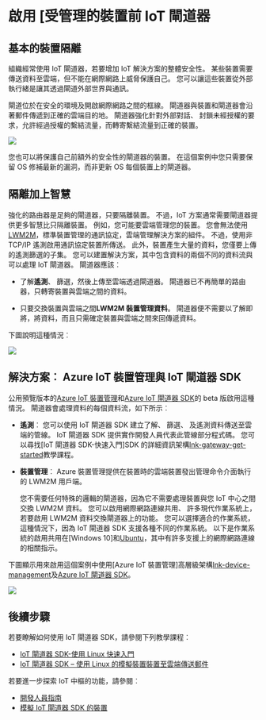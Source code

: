 <properties
 pageTitle="啟用 [受管理的裝置前 IoT 閘道 |Microsoft Azure"
 description="使用 IoT 閘道器的指導方針主題建立使用 IoT 閘道器 SDK，以及管理 IoT 中樞的裝置。"
 services="iot-hub"
 documentationCenter=""
 authors="chipalost"
 manager="timlt"
 editor=""/>

<tags
 ms.service="iot-hub"
 ms.devlang="na"
 ms.topic="article"
 ms.tgt_pltfrm="na"
 ms.workload="na"
 ms.date="04/29/2016"
 ms.author="cstreet"/>
 
# <a name="enable-managed-devices-behind-an-iot-gateway"></a>啟用 [受管理的裝置前 IoT 閘道器

## <a name="basic-device-isolation"></a>基本的裝置隔離

組織經常使用 IoT 閘道器，若要增加 IoT 解決方案的整體安全性。 某些裝置需要傳送資料至雲端，但不能在網際網路上威脅保護自己。 您可以讓這些裝置從外部執行緒是讓其透過閘道外部世界與通訊。

閘道位於在安全的環境及開啟網際網路之間的框線。 閘道器與裝置和閘道器會沿著郵件傳遞到正確的雲端目的地。 閘道器強化針對外部對話、 封鎖未經授權的要求，允許經過授權的繫結流量，而轉寄繫結流量到正確的裝置。

![][1]

您也可以將保護自己前額外的安全性的閘道器的裝置。 在這個案例中您只需要保留 OS 修補最新的漏洞，而非更新 OS 每個裝置上的閘道器。

## <a name="isolation-plus-intelligence"></a>隔離加上智慧

強化的路由器是足夠的閘道器，只要隔離裝置。 不過，IoT 方案通常需要閘道器提供更多智慧比只隔離裝置。 例如，您可能要雲端管理您的裝置。 您會無法使用[LWM2M](https://github.com/OpenMobileAlliance/OMA_LwM2M_for_Developers/wiki)，標準裝置管理的通訊協定，雲端管理解決方案的組件。 不過，使用非 TCP/IP 遙測啟用通訊協定裝置所傳送。 此外，裝置產生大量的資料，您僅要上傳的遙測篩選的子集。 您可以建置解決方案，其中包含資料的兩個不同的資料流與可以處理 IoT 閘道器。 閘道器應該︰

-   了解**遙測**、 篩選，然後上傳至雲端透過閘道器。 閘道器已不再簡單的路由器，只轉寄裝置與雲端之間的資料。

-   只要交換裝置與雲端之間**LWM2M 裝置管理資料**。 閘道器便不需要以了解即將，將資料，而且只需確定裝置與雲端之間來回傳遞資料。

下圖說明這種情況︰

![][2]

## <a name="the-solution-azure-iot-device-management-and-the-iot-gateway-sdk"></a>解決方案︰ Azure IoT 裝置管理與 IoT 閘道器 SDK 

公用預覽版本的[Azure IoT 裝置管理][lnk-device-management]和[Azure IoT 閘道器 SDK]的 beta 版啟用這種情況。 閘道器會處理資料的每個資料流，如下所示︰

-   **遙測**︰ 您可以使用 IoT 閘道器 SDK 建立了解、 篩選、 及遙測資料傳送至雲端的管線。 IoT 閘道器 SDK 提供實作開發人員代表此管線部分程式碼。 您可以尋找[IoT 閘道器 SDK-快速入門]SDK 的詳細資訊架構[lnk-gateway-get-started]教學課程。

-   **裝置管理**︰ Azure 裝置管理提供在裝置時的雲端裝置發出管理命令介面執行的 LWM2M 用戶端。
    
    您不需要任何特殊的邏輯的閘道器，因為它不需要處理裝置與您 IoT 中心之間交換 LWM2M 資料。 您可以啟用網際網路連線共用、 許多現代作業系統上，若要啟用 LWM2M 資料交換閘道器上的功能。 您可以選擇適合的作業系統，這種情況下，因為 IoT 閘道器 SDK 支援各種不同的作業系統。 以下是作業系統的啟用共用在[Windows 10]和[Ubuntu]，其中有許多支援上的網際網路連線的相關指示。

下圖顯示用來啟用這個案例中使用[Azure IoT 裝置管理]高層級架構[lnk-device-management]及[Azure IoT 閘道器 SDK]。

![][3]

## <a name="next-steps"></a>後續步驟

若要瞭解如何使用 IoT 閘道器 SDK，請參閱下列教學課程︰

- [IoT 閘道器 SDK-使用 Linux 快速入門][lnk-gateway-get-started]
- [IoT 閘道器 SDK – 使用 Linux 的模擬裝置裝置至雲端傳送郵件][lnk-gateway-simulated]

若要進一步探索 IoT 中樞的功能，請參閱︰

- [開發人員指南][lnk-devguide]
- [模擬 IoT 閘道器 SDK 的裝置][lnk-gateway-simulated]

<!-- Images and links -->
[1]: media/iot-hub-gateway-device-management/overview.png
[2]: media/iot-hub-gateway-device-management/manage.png
[Azure IoT 閘道器 SDK]: https://github.com/Azure/azure-iot-gateway-sdk/
[在 Windows 10]: http://windows.microsoft.com/en-us/windows/using-internet-connection-sharing#1TC=windows-7
[Ubuntu]: https://help.ubuntu.com/community/Internet/ConnectionSharing
[3]: media/iot-hub-gateway-device-management/manage_2.png
[lnk-gateway-get-started]: iot-hub-linux-gateway-sdk-get-started.md
[lnk-gateway-simulated]: iot-hub-linux-gateway-sdk-simulated-device.md
[lnk-device-management]: iot-hub-device-management-overview.md

[lnk-devguide]: iot-hub-devguide.md